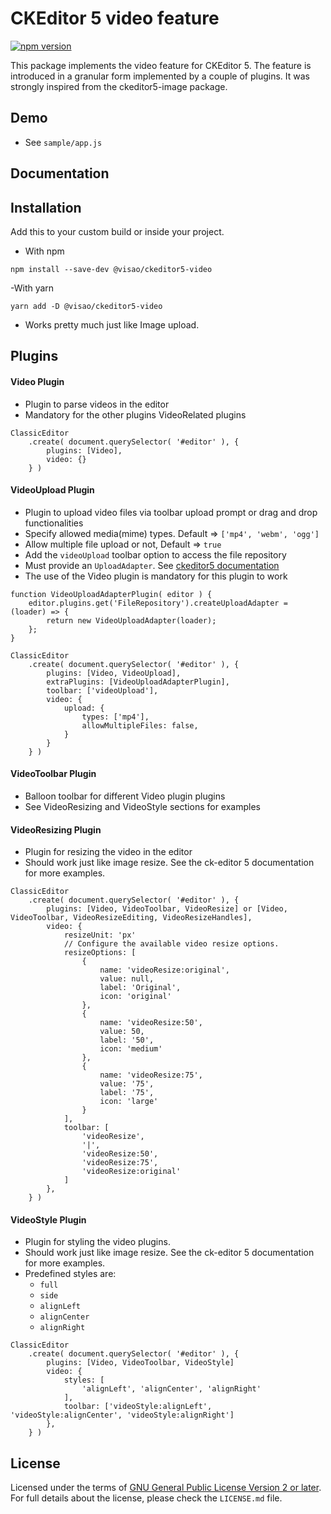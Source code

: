 CKEditor 5 video feature
========================================

[![npm version](https://badge.fury.io/js/%40visao%2Fckeditor5-video.svg)](https://www.npmjs.com/package/@visao/ckeditor5-video)

This package implements the video feature for CKEditor 5. The feature is introduced in a granular form implemented by a couple of plugins.
It was strongly inspired from the ckeditor5-image package.

## Demo

- See `sample/app.js`

## Documentation

## Installation
Add this to your custom build or inside your project.

- With npm

`npm install --save-dev @visao/ckeditor5-video`


-With yarn

`yarn add -D @visao/ckeditor5-video    `
- Works pretty much just like Image upload.

## Plugins

#### Video Plugin
- Plugin to parse videos in the editor
- Mandatory for the other plugins VideoRelated plugins

```
ClassicEditor
    .create( document.querySelector( '#editor' ), {
        plugins: [Video],
        video: {}
    } )

```

#### VideoUpload Plugin
- Plugin to upload video files via toolbar upload prompt or drag and drop functionalities
- Specify allowed media(mime) types. Default => `['mp4', 'webm', 'ogg']`
- Allow multiple file upload or not, Default => `true`
- Add the `videoUpload` toolbar option to access the file repository
- Must provide an `UploadAdapter`.
See [ckeditor5 documentation](https://ckeditor.com/docs/ckeditor5/latest/framework/guides/deep-dive/upload-adapter.html)
- The use of the Video plugin is mandatory for this plugin to work

```
function VideoUploadAdapterPlugin( editor ) {
    editor.plugins.get('FileRepository').createUploadAdapter = (loader) => {
        return new VideoUploadAdapter(loader);
    };
}

ClassicEditor
    .create( document.querySelector( '#editor' ), {
        plugins: [Video, VideoUpload],
        extraPlugins: [VideoUploadAdapterPlugin],
        toolbar: ['videoUpload'],
        video: {
            upload: {
                types: ['mp4'],
                allowMultipleFiles: false,
            }
        }
    } )
```

#### VideoToolbar Plugin
- Balloon toolbar for different Video plugin plugins
- See VideoResizing and VideoStyle sections for examples

#### VideoResizing Plugin
- Plugin for resizing the video in the editor
- Should work just like image resize. See the ck-editor 5 documentation for more examples.
```
ClassicEditor
    .create( document.querySelector( '#editor' ), {
        plugins: [Video, VideoToolbar, VideoResize] or [Video, VideoToolbar, VideoResizeEditing, VideoResizeHandles],
        video: {
            resizeUnit: 'px'
            // Configure the available video resize options.
            resizeOptions: [
                {
                    name: 'videoResize:original',
                    value: null,
                    label: 'Original',
                    icon: 'original'
                },
                {
                    name: 'videoResize:50',
                    value: 50,
                    label: '50',
                    icon: 'medium'
                },
                {
                    name: 'videoResize:75',
                    value: '75',
                    label: '75',
                    icon: 'large'
                }
            ],
            toolbar: [
                'videoResize',
                '|',
                'videoResize:50',
                'videoResize:75',
                'videoResize:original'
            ]
        },
    } )
```

#### VideoStyle Plugin
- Plugin for styling the video plugins.
- Should work just like image resize. See the ck-editor 5 documentation for more examples.
- Predefined styles are:
  - `full`
  - `side`
  - `alignLeft`
  - `alignCenter`
  - `alignRight`
```
ClassicEditor
    .create( document.querySelector( '#editor' ), {
        plugins: [Video, VideoToolbar, VideoStyle]
        video: {
            styles: [
                'alignLeft', 'alignCenter', 'alignRight'
            ],
            toolbar: ['videoStyle:alignLeft', 'videoStyle:alignCenter', 'videoStyle:alignRight']
        },
    } )
```



## License

Licensed under the terms of
[GNU General Public License Version 2 or later](http://www.gnu.org/licenses/gpl.html). For full details about the license,
please check the `LICENSE.md` file.
